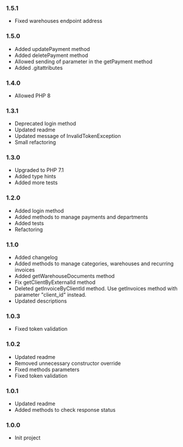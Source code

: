 ### 1.5.1
* Fixed warehouses endpoint address

### 1.5.0
* Added updatePayment method
* Added deletePayment method
* Allowed sending of parameter in the getPayment method
* Added .gitattributes

### 1.4.0
* Allowed PHP 8

### 1.3.1
* Deprecated login method
* Updated readme
* Updated message of InvalidTokenException
* Small refactoring

### 1.3.0
* Upgraded to PHP 7.1
* Added type hints
* Added more tests

### 1.2.0
* Added login method
* Added methods to manage payments and departments
* Added tests
* Refactoring

### 1.1.0
* Added changelog
* Added methods to manage categories, warehouses and recurring invoices
* Added getWarehouseDocuments method
* Fix getClientByExternalId method
* Deleted getInvoiceByClientId method. Use getInvoices method with parameter "client_id" instead.
* Updated descriptions

### 1.0.3
* Fixed token validation

### 1.0.2
* Updated readme
* Removed unnecessary constructor override
* Fixed methods parameters
* Fixed token validation

### 1.0.1
* Updated readme
* Added methods to check response status

### 1.0.0
* Init project
